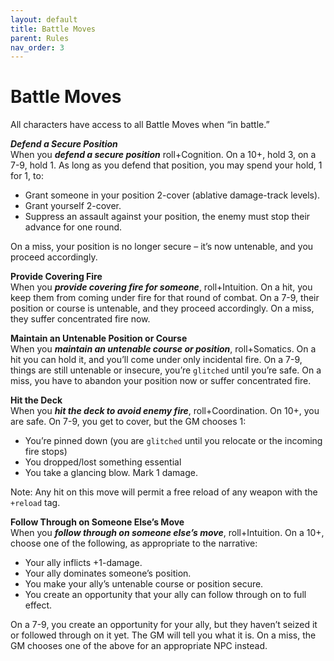 ```yaml
---
layout: default
title: Battle Moves
parent: Rules
nav_order: 3
---
```


# Battle Moves

All characters have access to all Battle Moves when “in battle.”

**_Defend a Secure Position_**  
When you **_defend a secure position_** roll+Cognition. On a 10+, hold 3, on a 7-9, hold 1. As long as you defend that position, you may spend your hold, 1 for 1, to:

*   Grant someone in your position 2-cover (ablative damage-track levels).
*   Grant yourself 2-cover.
*   Suppress an assault against your position, the enemy must stop their advance for one round.

On a miss, your position is no longer secure – it’s now untenable, and you proceed accordingly.

**Provide Covering Fire**  
When you **_provide covering fire for someone_**, roll+Intuition. On a hit, you keep them from coming under fire for that round of combat. On a 7-9, their position or course is untenable, and they proceed accordingly. On a miss, they suffer concentrated fire now.

**Maintain an Untenable Position or Course**  
When you **_maintain an untenable course or position_**, roll+Somatics. On a hit you can hold it, and you’ll come under only incidental fire. On a 7-9, things are still untenable or insecure, you’re `glitched` until you’re safe. On a miss, you have to abandon your position now or suffer concentrated fire.

**Hit the Deck**  
When you **_hit the deck to avoid enemy fire_**, roll+Coordination. On 10+, you are safe. On 7-9, you get to cover, but the GM chooses 1:

*   You’re pinned down (you are `glitched` until you relocate or the incoming fire stops)
*   You dropped/lost something essential
*   You take a glancing blow. Mark 1 damage.

Note: Any hit on this move will permit a free reload of any weapon with the `+reload` tag.

**Follow Through on Someone Else’s Move**  
When you **_follow through on someone else’s move_**, roll+Intuition. On a 10+, choose one of the following, as appropriate to the narrative:

*   Your ally inflicts +1-damage.
*   Your ally dominates someone’s position.
*   You make your ally’s untenable course or position secure.
*   You create an opportunity that your ally can follow through on to full effect.

On a 7-9, you create an opportunity for your ally, but they haven’t seized it or followed through on it yet. The GM will tell you what it is. On a miss, the GM chooses one of the above for an appropriate NPC instead.
